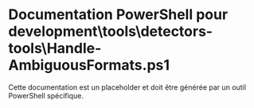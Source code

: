 # Documentation PowerShell pour development\tools\detectors-tools\Handle-AmbiguousFormats.ps1

Cette documentation est un placeholder et doit être générée par un outil PowerShell spécifique.
